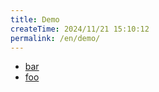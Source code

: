 ```yaml
---
title: Demo
createTime: 2024/11/21 15:10:12
permalink: /en/demo/
---
```


- [bar](./bar.md)
- [foo](./foo.md)

